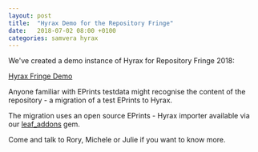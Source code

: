 ```yaml
---
layout: post
title:  "Hyrax Demo for the Repository Fringe"
date:   2018-07-02 08:00 +0100
categories: samvera hyrax
---
```


We've created a demo instance of Hyrax for Repository Fringe 2018:

[Hyrax Fringe Demo](http://tinyurl.com/hyraxfringe)

Anyone familiar with EPrints testdata might recognise the content of the repository - a migration of a test EPrints to Hyrax.

The migration uses an open source EPrints - Hyrax importer available via our [leaf_addons](https://github.com/research-technologies/leaf_addons) gem.

Come and talk to Rory, Michele or Julie if you want to know more.
